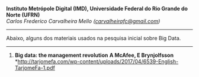 **Instituto Metrópole Digital (IMD), Universidade Federal do Rio Grande do Norte (UFRN)**  
*Carlos Frederico Carvalheira Mello (carvalheirafc@gmail.com)*


---

Abaixo, alguns dos materiais usados na pesquisa inicial sobre Big Data.

---


1. **Big data: the management revolution**
      **A McAfee, E Brynjolfsson**
     *http://tarjomefa.com/wp-content/uploads/2017/04/6539-English-TarjomeFa-1.pdf 
